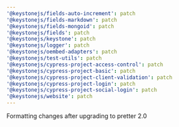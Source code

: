 ```yaml
---
'@keystonejs/fields-auto-increment': patch
'@keystonejs/fields-markdown': patch
'@keystonejs/fields-mongoid': patch
'@keystonejs/fields': patch
'@keystonejs/keystone': patch
'@keystonejs/logger': patch
'@keystonejs/oembed-adapters': patch
'@keystonejs/test-utils': patch
'@keystonejs/cypress-project-access-control': patch
'@keystonejs/cypress-project-basic': patch
'@keystonejs/cypress-project-client-validation': patch
'@keystonejs/cypress-project-login': patch
'@keystonejs/cypress-project-social-login': patch
'@keystonejs/website': patch
---
```


Formatting changes after upgrading to pretter 2.0
